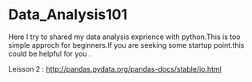 # Data_Analysis101
Here I try to shared my data analysis exprience with python.This is too simple approch for beginners.If you are seeking some startup point.this could be helpful for you .

Leisson 2 : http://pandas.pydata.org/pandas-docs/stable/io.html
